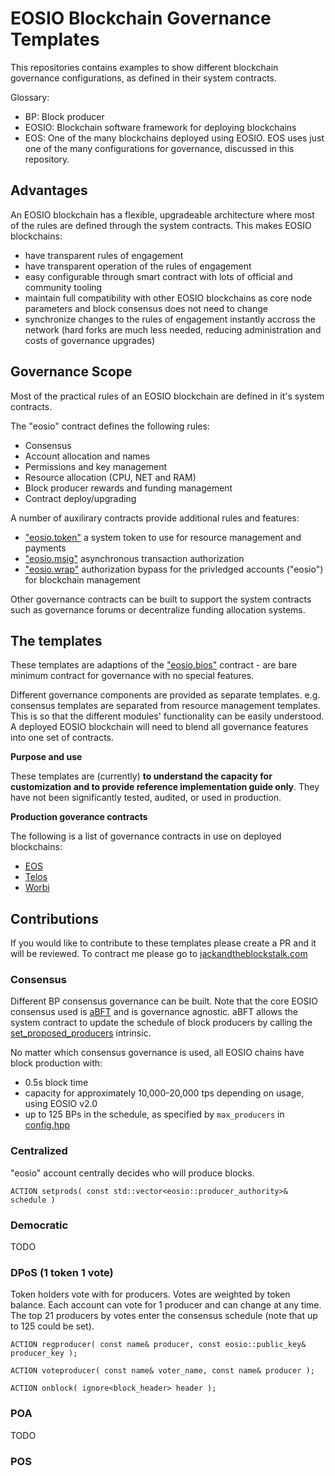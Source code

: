 # EOSIO Blockchain Governance Templates

This repositories contains examples to show different blockchain governance configurations, as defined in their system contracts.

Glossary:
- BP: Block producer
- EOSIO: Blockchain software framework for deploying blockchains
- EOS: One of the many blockchains deployed using EOSIO. EOS uses just one of the many configurations for governance, discussed in this repository.

## Advantages

An EOSIO blockchain has a flexible, upgradeable architecture where most of the rules are defined through the system contracts. This makes EOSIO blockchains:

- have transparent rules of engagement
- have transparent operation of the rules of engagement
- easy configurable through smart contract with lots of official and community tooling
- maintain full compatibility with other EOSIO blockchains as core node parameters and block consensus does not need to change
- synchronize changes to the rules of engagement instantly accross the network (hard forks are much less needed, reducing administration and costs of governance upgrades)

## Governance Scope 

Most of the practical rules of an EOSIO blockchain are defined in it's system contracts.

The "eosio" contract defines the following rules:

- Consensus
- Account allocation and names
- Permissions and key management
- Resource allocation (CPU, NET and RAM)
- Block producer rewards and funding management
- Contract deploy/upgrading

A number of auxilirary contracts provide additional rules and features:

- ["eosio.token"](https://github.com/EOSIO/eosio.contracts/tree/master/contracts/eosio.token) a system token to use for resource management and payments
- ["eosio.msig"](https://github.com/EOSIO/eosio.contracts/tree/master/contracts/eosio.msig) asynchronous transaction authorization
- ["eosio.wrap"](https://github.com/EOSIO/eosio.contracts/tree/master/contracts/eosio.wrap) authorization bypass for the privledged accounts ("eosio") for blockchain management

Other governance contracts can be built to support the system contracts such as governance forums or decentralize funding allocation systems.

## The templates

These templates are adaptions of the ["eosio.bios"](https://github.com/EOSIO/eosio.contracts/tree/master/contracts/eosio.bios) contract - are bare minimum contract for governance with no special features.

Different governance components are provided as separate templates. e.g. consensus templates are separated from resource management templates. This is so that the different modules' functionality can be easily understood. A deployed EOSIO blockchain will need to blend all governance features into one set of contracts.

**Purpose and use**

These templates are (currently) **to understand the capacity for customization and to provide reference implementation guide only**. They have not been significantly tested, audited, or used in production.

**Production goverance contracts**

The following is a list of governance contracts in use on deployed blockchains:
- [EOS](https://github.com/EOSIO/eosio.contracts/tree/master/contracts/eosio.system)
- [Telos](https://github.com/telosnetwork/telos.contracts/tree/master/contracts/eosio.system)
- [Worbi](https://github.com/worbli/worbli.contracts/tree/master/contracts/eosio.system)

## Contributions
If you would like to contribute to these templates please create a PR and it will be reviewed. To contract me please go to [jackandtheblockstalk.com](https://jackandtheblockstalk.com)

### Consensus

Different BP consensus governance can be built. Note that the core EOSIO consensus used is [aBFT](https://developers.eos.io/welcome/latest/protocol/consensus_protocol) and is governance agnostic. aBFT allows the system contract to update the schedule of block producers by calling the [set_proposed_producers](https://developers.eos.io/manuals/eosio.cdt/latest/group__privileged/#function-set_proposed_producers) intrinsic.

No matter which consensus governance is used, all EOSIO chains have block production with:

- 0.5s block time
- capacity for approximately 10,000-20,000 tps depending on usage, using EOSIO v2.0
- up to 125 BPs in the schedule, as specified by `max_producers` in [config.hpp](https://github.com/EOSIO/eos/blob/master/libraries/chain/include/eosio/chain/config.hpp#L106)

### Centralized
"eosio" account centrally decides who will produce blocks.

`ACTION setprods( const std::vector<eosio::producer_authority>& schedule )`

### Democratic
TODO

### DPoS (1 token 1 vote)
Token holders vote with for producers. Votes are weighted by token balance. Each account can vote for 1 producer and can change at any time. The top 21 producers by votes enter the consensus schedule (note that up to 125 could be set).

`ACTION regproducer( const name& producer, const eosio::public_key& producer_key );`

`ACTION voteproducer( const name& voter_name, const name& producer );`

`ACTION onblock( ignore<block_header> header );`

### POA
TODO

### POS

